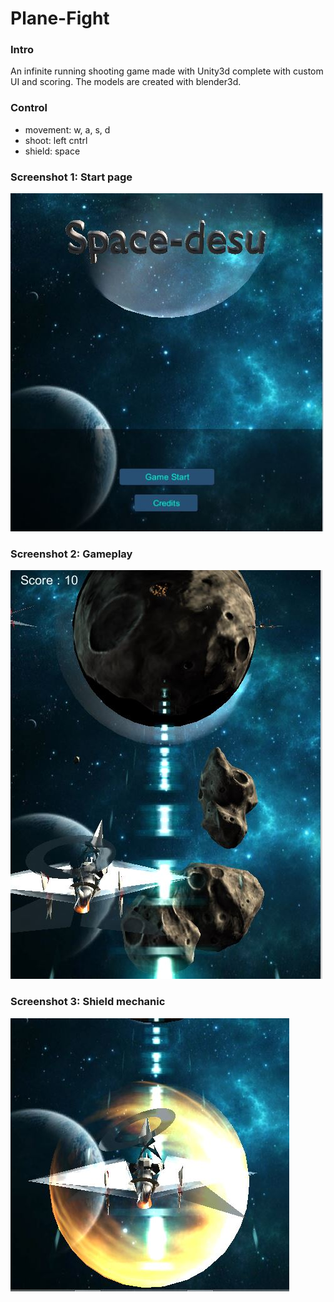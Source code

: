 # Plane-Fight

 ### Intro  
 An infinite running shooting game made with Unity3d complete with custom UI and scoring. The models are created with blender3d. 
 
 ### Control   
 
   - movement: w, a, s, d 
   - shoot: left cntrl 
   - shield: space 
 
 
 ### Screenshot 1: Start page
 
 
![image1](https://github.com/MinarAshiqTishan/Plane-Fight/blob/master/images/1.JPG)



### Screenshot 2: Gameplay


![image2](https://github.com/MinarAshiqTishan/Plane-Fight/blob/master/images/2.JPG)



### Screenshot 3: Shield mechanic


![image3](https://github.com/MinarAshiqTishan/Plane-Fight/blob/master/images/3.JPG)
